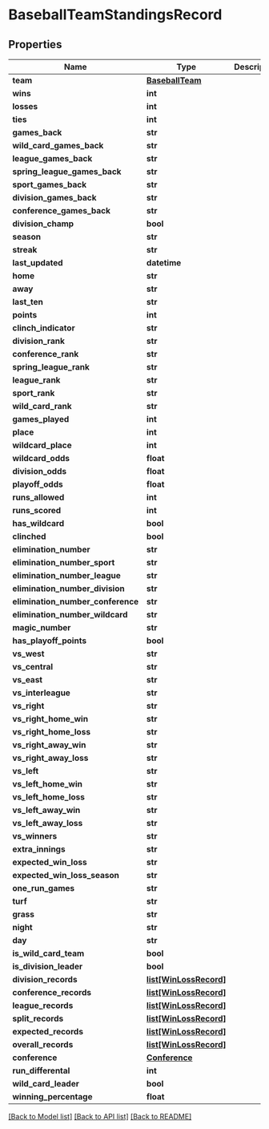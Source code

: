 # BaseballTeamStandingsRecord

## Properties
Name | Type | Description | Notes
------------ | ------------- | ------------- | -------------
**team** | [**BaseballTeam**](BaseballTeam.md) |  | [optional] 
**wins** | **int** |  | [optional] 
**losses** | **int** |  | [optional] 
**ties** | **int** |  | [optional] 
**games_back** | **str** |  | [optional] 
**wild_card_games_back** | **str** |  | [optional] 
**league_games_back** | **str** |  | [optional] 
**spring_league_games_back** | **str** |  | [optional] 
**sport_games_back** | **str** |  | [optional] 
**division_games_back** | **str** |  | [optional] 
**conference_games_back** | **str** |  | [optional] 
**division_champ** | **bool** |  | [optional] 
**season** | **str** |  | [optional] 
**streak** | **str** |  | [optional] 
**last_updated** | **datetime** |  | [optional] 
**home** | **str** |  | [optional] 
**away** | **str** |  | [optional] 
**last_ten** | **str** |  | [optional] 
**points** | **int** |  | [optional] 
**clinch_indicator** | **str** |  | [optional] 
**division_rank** | **str** |  | [optional] 
**conference_rank** | **str** |  | [optional] 
**spring_league_rank** | **str** |  | [optional] 
**league_rank** | **str** |  | [optional] 
**sport_rank** | **str** |  | [optional] 
**wild_card_rank** | **str** |  | [optional] 
**games_played** | **int** |  | [optional] 
**place** | **int** |  | [optional] 
**wildcard_place** | **int** |  | [optional] 
**wildcard_odds** | **float** |  | [optional] 
**division_odds** | **float** |  | [optional] 
**playoff_odds** | **float** |  | [optional] 
**runs_allowed** | **int** |  | [optional] 
**runs_scored** | **int** |  | [optional] 
**has_wildcard** | **bool** |  | [optional] 
**clinched** | **bool** |  | [optional] 
**elimination_number** | **str** |  | [optional] 
**elimination_number_sport** | **str** |  | [optional] 
**elimination_number_league** | **str** |  | [optional] 
**elimination_number_division** | **str** |  | [optional] 
**elimination_number_conference** | **str** |  | [optional] 
**elimination_number_wildcard** | **str** |  | [optional] 
**magic_number** | **str** |  | [optional] 
**has_playoff_points** | **bool** |  | [optional] 
**vs_west** | **str** |  | [optional] 
**vs_central** | **str** |  | [optional] 
**vs_east** | **str** |  | [optional] 
**vs_interleague** | **str** |  | [optional] 
**vs_right** | **str** |  | [optional] 
**vs_right_home_win** | **str** |  | [optional] 
**vs_right_home_loss** | **str** |  | [optional] 
**vs_right_away_win** | **str** |  | [optional] 
**vs_right_away_loss** | **str** |  | [optional] 
**vs_left** | **str** |  | [optional] 
**vs_left_home_win** | **str** |  | [optional] 
**vs_left_home_loss** | **str** |  | [optional] 
**vs_left_away_win** | **str** |  | [optional] 
**vs_left_away_loss** | **str** |  | [optional] 
**vs_winners** | **str** |  | [optional] 
**extra_innings** | **str** |  | [optional] 
**expected_win_loss** | **str** |  | [optional] 
**expected_win_loss_season** | **str** |  | [optional] 
**one_run_games** | **str** |  | [optional] 
**turf** | **str** |  | [optional] 
**grass** | **str** |  | [optional] 
**night** | **str** |  | [optional] 
**day** | **str** |  | [optional] 
**is_wild_card_team** | **bool** |  | [optional] 
**is_division_leader** | **bool** |  | [optional] 
**division_records** | [**list[WinLossRecord]**](WinLossRecord.md) |  | [optional] 
**conference_records** | [**list[WinLossRecord]**](WinLossRecord.md) |  | [optional] 
**league_records** | [**list[WinLossRecord]**](WinLossRecord.md) |  | [optional] 
**split_records** | [**list[WinLossRecord]**](WinLossRecord.md) |  | [optional] 
**expected_records** | [**list[WinLossRecord]**](WinLossRecord.md) |  | [optional] 
**overall_records** | [**list[WinLossRecord]**](WinLossRecord.md) |  | [optional] 
**conference** | [**Conference**](Conference.md) |  | [optional] 
**run_differental** | **int** |  | [optional] 
**wild_card_leader** | **bool** |  | [optional] 
**winning_percentage** | **float** |  | [optional] 

[[Back to Model list]](../README.md#documentation-for-models) [[Back to API list]](../README.md#documentation-for-api-endpoints) [[Back to README]](../README.md)

